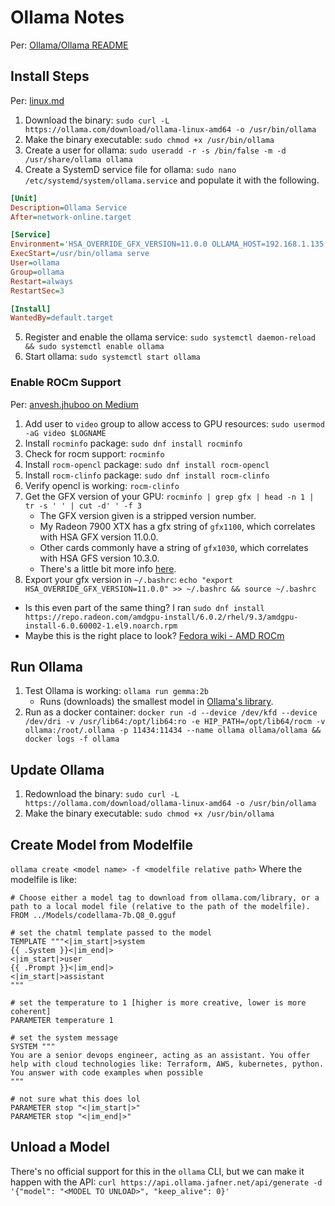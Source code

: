 # Ollama Notes
Per: [Ollama/Ollama README](https://github.com/ollama/ollama)

## Install Steps
Per: [linux.md](https://github.com/ollama/ollama/blob/main/docs/linux.md)

1. Download the binary: `sudo curl -L https://ollama.com/download/ollama-linux-amd64 -o /usr/bin/ollama`
2. Make the binary executable: `sudo chmod +x /usr/bin/ollama`
3. Create a user for ollama: `sudo useradd -r -s /bin/false -m -d /usr/share/ollama ollama`
4. Create a SystemD service file for ollama: `sudo nano /etc/systemd/system/ollama.service` and populate it with the following.
```ini
[Unit]
Description=Ollama Service
After=network-online.target

[Service]
Environment='HSA_OVERRIDE_GFX_VERSION=11.0.0 OLLAMA_HOST=192.168.1.135:11434 OLLAMA_ORIGINS="app://obsidian.md*" OLLAMA_MAX_LOADED_MODELS=0'
ExecStart=/usr/bin/ollama serve
User=ollama
Group=ollama
Restart=always
RestartSec=3

[Install]
WantedBy=default.target
```
5. Register and enable the ollama service: `sudo systemctl daemon-reload && sudo systemctl enable ollama`
6. Start ollama: `sudo systemctl start ollama`

### Enable ROCm Support
Per: [anvesh.jhuboo on Medium](https://medium.com/@anvesh.jhuboo/rocm-pytorch-on-fedora-51224563e5be)

1. Add user to `video` group to allow access to GPU resources: `sudo usermod -aG video $LOGNAME`
2. Install `rocminfo` package: `sudo dnf install rocminfo`
3. Check for rocm support: `rocminfo`
4. Install `rocm-opencl` package: `sudo dnf install rocm-opencl`
5. Install `rocm-clinfo` package: `sudo dnf install rocm-clinfo`
6. Verify opencl is working: `rocm-clinfo`
7. Get the GFX version of your GPU: `rocminfo | grep gfx | head -n 1 | tr -s ' ' | cut -d' ' -f 3`
    - The GFX version given is a stripped version number. 
    - My Radeon 7900 XTX has a gfx string of `gfx1100`, which correlates with HSA GFX version 11.0.0. 
    - Other cards commonly have a string of `gfx1030`, which correlates with HSA GFS version 10.3.0.
    - There's a little bit more info [here](https://rocm.docs.amd.com/projects/install-on-linux/en/latest/reference/system-requirements.html).
8. Export your gfx version in `~/.bashrc`: `echo "export HSA_OVERRIDE_GFX_VERSION=11.0.0" >> ~/.bashrc && source ~/.bashrc`

- Is this even part of the same thing? I ran `sudo dnf install https://repo.radeon.com/amdgpu-install/6.0.2/rhel/9.3/amdgpu-install-6.0.60002-1.el9.noarch.rpm`
- Maybe this is the right place to look? [Fedora wiki - AMD ROCm](https://fedoraproject.org/wiki/SIGs/HC)

## Run Ollama
1. Test Ollama is working: `ollama run gemma:2b`
    - Runs (downloads) the smallest model in [Ollama's library](https://ollama.com/library). 
2. Run as a docker container: `docker run -d --device /dev/kfd --device /dev/dri -v /usr/lib64:/opt/lib64:ro -e HIP_PATH=/opt/lib64/rocm -v ollama:/root/.ollama -p 11434:11434 --name ollama ollama/ollama && docker logs -f ollama`


## Update Ollama
1. Redownload the binary: `sudo curl -L https://ollama.com/download/ollama-linux-amd64 -o /usr/bin/ollama`
2. Make the binary executable: `sudo chmod +x /usr/bin/ollama`

## Create Model from Modelfile

`ollama create <model name> -f <modelfile relative path>`
Where the modelfile is like:
```
# Choose either a model tag to download from ollama.com/library, or a path to a local model file (relative to the path of the modelfile).
FROM ../Models/codellama-7b.Q8_0.gguf

# set the chatml template passed to the model
TEMPLATE """<|im_start|>system
{{ .System }}<|im_end|>
<|im_start|>user
{{ .Prompt }}<|im_end|>
<|im_start|>assistant
"""

# set the temperature to 1 [higher is more creative, lower is more coherent]
PARAMETER temperature 1

# set the system message
SYSTEM """
You are a senior devops engineer, acting as an assistant. You offer help with cloud technologies like: Terraform, AWS, kubernetes, python. You answer with code examples when possible
"""

# not sure what this does lol
PARAMETER stop "<|im_start|>"
PARAMETER stop "<|im_end|>"
```

## Unload a Model
There's no official support for this in the `ollama` CLI, but we can make it happen with the API:
`curl https://api.ollama.jafner.net/api/generate -d '{"model": "<MODEL TO UNLOAD>", "keep_alive": 0}'`